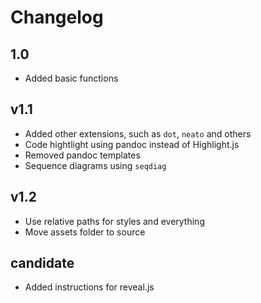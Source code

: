 # Changelog

## 1.0

* Added basic functions

## v1.1

* Added other extensions, such as `dot`, `neato` and others
* Code hightlight using pandoc instead of Highlight.js
* Removed pandoc templates
* Sequence diagrams using `seqdiag`

## v1.2

* Use relative paths for styles and everything
* Move assets folder to source

## candidate

* Added instructions for reveal.js